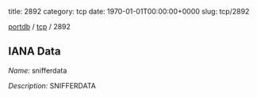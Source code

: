 title: 2892
category: tcp
date: 1970-01-01T00:00:00+0000
slug: tcp/2892

[portdb](/) / [tcp](/category/tcp.html) / 2892


## IANA Data

_Name:_ snifferdata

_Description:_ SNIFFERDATA

